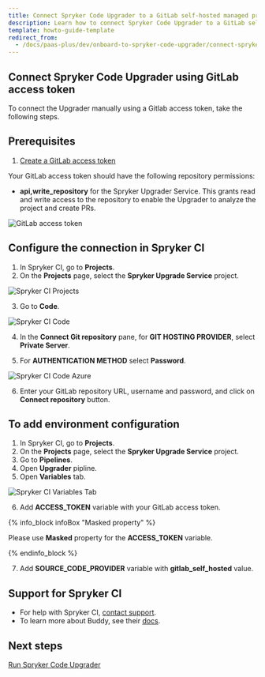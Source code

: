 ```yaml
---
title: Connect Spryker Code Upgrader to a GitLab self-hosted managed project
description: Learn how to connect Spryker Code Upgrader to a GitLab self-hosted managed project
template: howto-guide-template
redirect_from:
  - /docs/paas-plus/dev/onboard-to-spryker-code-upgrader/connect-spryker-code-upgrader-to-a-getlab-self-hosted-managed-project.html
---
```


## Connect Spryker Code Upgrader using GitLab access token

To connect the Upgrader manually using a Gitlab access token, take the following steps.

## Prerequisites

1. [Create a GitLab access token](https://docs.gitlab.com/ee/user/profile/personal_access_tokens.html#create-a-personal-access-token)

Your GitLab access token should have the following repository permissions:

* **api,write_repository** for the Spryker Upgrader Service. This grants read and write access to the repository to enable the Upgrader to analyze the project and create PRs.

![GitLab access token](//TODO)

## Configure the connection in Spryker CI

1. In Spryker CI, go to **Projects**.
2. On the **Projects** page, select the **Spryker Upgrade Service** project.

![Spryker CI Projects](https://spryker.s3.eu-central-1.amazonaws.com/docs/paas%2B/dev/onboard-to-spryker-code-upgrader/connect-spryker-code-upgrader-to-a-azure-managed-project.md/spryker_ci_projects.png)

3. Go to **Code**.

![Spryker CI Code](https://spryker.s3.eu-central-1.amazonaws.com/docs/paas%2B/dev/onboard-to-spryker-code-upgrader/connect-spryker-code-upgrader-to-a-azure-managed-project.md/spryker_ci_code_page.png)

4. In the **Connect Git repository** pane, for **GIT HOSTING PROVIDER**, select **Private Server**.

5. For **AUTHENTICATION METHOD** select **Password**.

![Spryker CI Code Azure](https://spryker.s3.eu-central-1.amazonaws.com/docs/paas%2B/dev/onboard-to-spryker-code-upgrader/connect-spryker-code-upgrader-to-a-azure-managed-project.md/azure_code_add.png)

6. Enter your GitLab repository URL, username and password, and click on **Connect repository** button.

## To add environment configuration 

1. In Spryker CI, go to **Projects**.
2. On the **Projects** page, select the **Spryker Upgrade Service** project.
3. Go to **Pipelines**.
4. Open **Upgrader** pipline.
5. Open **Variables** tab.

![Spryker CI Variables Tab](//TODO)

6. Add **ACCESS_TOKEN** variable with your GitLab access token. 

{% info_block infoBox "Masked property" %}

Please use **Masked** property for the **ACCESS_TOKEN** variable. 

{% endinfo_block %}

7. Add **SOURCE_CODE_PROVIDER** variable with **gitlab_self_hosted** value.

## Support for Spryker CI

* For help with Spryker CI, [contact support](https://spryker.force.com/support/s/).
* To learn more about Buddy, see their [docs](https://buddy.works/docs).

## Next steps

[Run Spryker Code Upgrader](/docs/scu/dev/run-spryker-code-upgrader.html)
